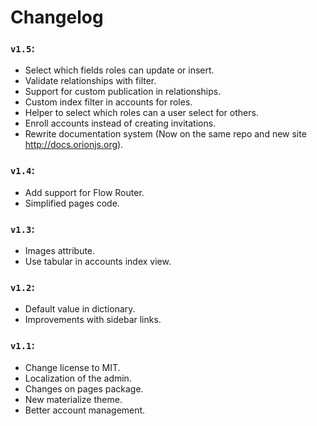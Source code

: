 # Changelog

### ```v1.5```:

- Select which fields roles can update or insert.
- Validate relationships with filter.
- Support for custom publication in relationships.
- Custom index filter in accounts for roles.
- Helper to select which roles can a user select for others.
- Enroll accounts instead of creating invitations.
- Rewrite documentation system (Now on the same repo and new site http://docs.orionjs.org).

### ```v1.4```:

- Add support for Flow Router.
- Simplified pages code.

### ```v1.3```:

- Images attribute.
- Use tabular in accounts index view.

### ```v1.2```:

- Default value in dictionary.
- Improvements with sidebar links.

### ```v1.1```:

- Change license to MIT.
- Localization of the admin.
- Changes on pages package.
- New materialize theme.
- Better account management.
